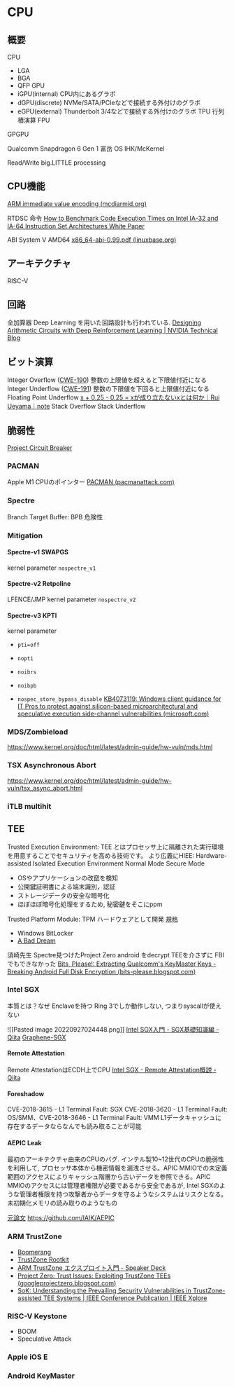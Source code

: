 # CPU

## 概要
CPU
- LGA
- BGA
- QFP
GPU
- iGPU(internal) CPU内にあるグラボ
- dGPU(discrete) NVMe/SATA/PCIeなどで接続する外付けのグラボ
- eGPU(external) Thunderbolt 3/4などで接続する外付けのグラボ
TPU 行列積演算
FPU

GPGPU

Qualcomm Snapdragon 6 Gen 1
富岳
OS IHK/McKernel

Read/Write
big.LITTLE processing

## CPU機能
[ARM immediate value encoding (mcdiarmid.org)](https://alisdair.mcdiarmid.org/arm-immediate-value-encoding/)

RTDSC 命令
[How to Benchmark Code Execution Times on Intel IA-32 and IA-64 Instruction Set Architectures White Paper](https://www.intel.com/content/dam/www/public/us/en/documents/white-papers/ia-32-ia-64-benchmark-code-execution-paper.pdf)

ABI
System V AMD64
[x86_64-abi-0.99.pdf (linuxbase.org)](https://refspecs.linuxbase.org/elf/x86_64-abi-0.99.pdf)

## アーキテクチャ
RISC-V

## 回路
全加算器
Deep Learning を用いた回路設計も行われている.
[Designing Arithmetic Circuits with Deep Reinforcement Learning | NVIDIA Technical Blog](https://developer.nvidia.com/blog/designing-arithmetic-circuits-with-deep-reinforcement-learning/)

## ビット演算
Integer Overflow ([CWE-190](https://cwe.mitre.org/data/definitions/190.html)) 整数の上限値を超えると下限値付近になる
Integer Underflow ([CWE-191](https://cwe.mitre.org/data/definitions/191.html)) 整数の下限値を下回ると上限値付近になる
Floating Point Underflow   [x + 0.25 - 0.25 = xが成り立たないxとは何か｜Rui Ueyama｜note](https://note.com/ruiu/n/ndd60f403e8f2)
Stack Overflow
Stack Underflow

## 脆弱性
[Project Circuit Breaker](https://www.projectcircuitbreaker.com/)

### PACMAN
Apple M1 CPUのポインター
[PACMAN (pacmanattack.com)](https://pacmanattack.com/)

### Spectre
Branch Target Buffer: BPB
危険性

### Mitigation
#### Spectre-v1 SWAPGS
kernel parameter `nospectre_v1`
#### Spectre-v2 Retpoline
LFENCE/JMP
kernel parameter `nospectre_v2`
#### Spectre-v3 KPTI
kernel parameter
- `pti=off`
- `nopti`

-   `noibrs`
-   `noibpb`
-   `nospec_store_bypass_disable`
[KB4073119: Windows client guidance for IT Pros to protect against silicon-based microarchitectural and speculative execution side-channel vulnerabilities (microsoft.com)](https://support.microsoft.com/en-us/topic/kb4073119-windows-client-guidance-for-it-pros-to-protect-against-silicon-based-microarchitectural-and-speculative-execution-side-channel-vulnerabilities-35820a8a-ae13-1299-88cc-357f104f5b11)

### MDS/Zombieload
https://www.kernel.org/doc/html/latest/admin-guide/hw-vuln/mds.html

### TSX Asynchronous Abort
https://www.kernel.org/doc/html/latest/admin-guide/hw-vuln/tsx_async_abort.html

### iTLB multihit

## TEE
Trusted Execution Environment: TEE とはプロセッサ上に隔離された実行環境を用意することでセキュリティを高める技術です。
より広義にHIEE: Hardware-assisted Isolated Execution Environment
Normal Mode Secure Mode
- OSやアプリケーションの改竄を検知
- 公開鍵証明書による端末識別，認証
- ストレージデータの安全な暗号化
- ほぼほぼ暗号化処理をするため, 秘密鍵をそこにppm

Trusted Platform Module: TPM ハードウェアとして開発
[規格](https://trustedcomputinggroup.org/resource/tpm-library-specification/)
- Windows BitLocker
- [A Bad Dream](https://www.usenix.org/system/files/conference/usenixsecurity18/sec18-han.pdf)

須崎先生
Spectre見つけたProject Zero
android をdecrypt TEEを介さずに FBIでもできなかった
[Bits, Please!: Extracting Qualcomm's KeyMaster Keys - Breaking Android Full Disk Encryption (bits-please.blogspot.com)](http://bits-please.blogspot.com/2016/06/extracting-qualcomms-keymaster-keys.html)

### Intel SGX
本質とは？なぜ
Enclaveを持つ
Ring 3でしか動作しない, つまりsyscallが使えない

![[Pasted image 20220927024448.png]]
[Intel SGX入門 - SGX基礎知識編 - Qiita](https://qiita.com/Cliffford/items/2f155f40a1c3eec288cf)
[Graphene-SGX](https://www.usenix.org/system/files/conference/atc17/atc17-tsai.pdf)

#### Remote Attestation
Remote AttestationはECDH上でCPU
[Intel SGX - Remote Attestation概説 - Qiita](https://qiita.com/Cliffford/items/095b1df450583b4803f2)

#### Foreshadow
CVE-2018-3615 - L1 Terminal Fault: SGX
CVE-2018-3620 - L1 Terminal Fault: OS/SMM、CVE-2018-3646 - L1 Terminal Fault: VMM
L1データキャッシュに存在するデータならなんでも読み取ることが可能

#### AEPIC Leak
最初のアーキテクチャ由来のCPUのバグ. インテル製10~12世代のCPUの脆弱性を利用して, プロセッサ本体から機密情報を漏洩させる。APIC MMIOでの未定義範囲のアクセスによりキャッシュ階層から古いデータを参照できる。APIC MMIOのアクセスには管理者権限が必要であるから安全であるが, Intel SGXのような管理者権限を持つ攻撃者からデータを守るようなシステムはリスクとなる。
未初期化メモリの読み取りのようなもの

[元論文](https://aepicleak.com/aepicleak.pdf)
https://github.com/IAIK/AEPIC

### ARM TrustZone
- [Boomerang](https://github.com/ucsb-seclab/boomerang/)
- [TrustZone Rootkit](https://security.inso.tuwien.ac.at/pdfs/woot22-preprint.pdf)
- [ARM TrustZone エクスプロイト入門 - Speaker Deck](https://speakerdeck.com/rkx1209/arm-trustzone-ekusupuroitoru-men)
- [Project Zero: Trust Issues: Exploiting TrustZone TEEs (googleprojectzero.blogspot.com)](https://googleprojectzero.blogspot.com/2017/07/trust-issues-exploiting-trustzone-tees.html)
- [SoK: Understanding the Prevailing Security Vulnerabilities in TrustZone-assisted TEE Systems | IEEE Conference Publication | IEEE Xplore](https://ieeexplore.ieee.org/document/9152801)

### RISC-V Keystone
- BOOM
- Speculative Attack

### Apple iOS E

### Android KeyMaster

